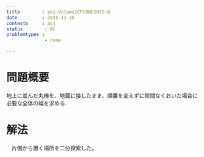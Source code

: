 ```yaml
---
title        : aoj-VolumeICPCOOC2015-B
date         : 2015-11-30
contests     : aoj
status        : AC
problemtypes :
              - none

---
```




<!--more-->

# 問題概要

  地上に並んだ丸棒を、地面に接したまま、順番を変えずに隙間なくおいた場合に必要な全体の幅を求める.
  

# 解法

　片側から置く場所を二分探索した。

